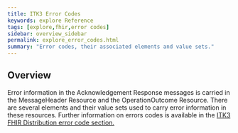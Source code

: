 ```yaml
---
title: ITK3 Error Codes
keywords: explore Reference
tags: [explore,fhir,error codes]
sidebar: overview_sidebar
permalink: explore_error_codes.html
summary: "Error codes, their associated elements and value sets."
---
```




## Overview ##

Error information in the Acknowledgement Response messages is carried in the MessageHeader Resource and the OperationOutcome Resource. There are several elements and their value sets used to carry error information in these resources. Further information on errors codes is available in the [ITK3 FHIR Distribution error code section.](https://developer.nhs.uk/apis/itk3messagedistribution/explore_error_codes.html)



